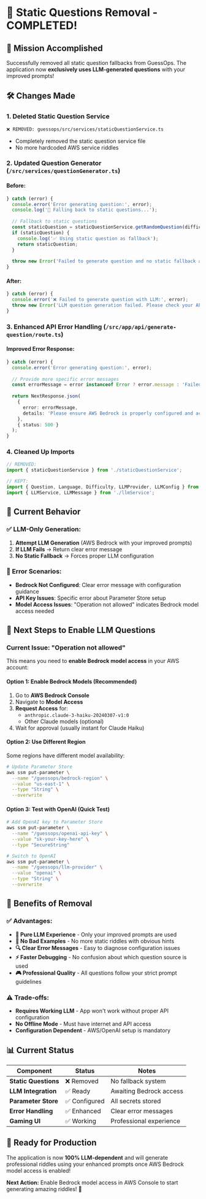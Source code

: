 # 🚫 Static Questions Removal - COMPLETED!

## 🎯 **Mission Accomplished**
Successfully removed all static question fallbacks from GuessOps. The application now **exclusively uses LLM-generated questions** with your improved prompts!

## 🛠️ **Changes Made**

### **1. Deleted Static Question Service**
```bash
❌ REMOVED: guessops/src/services/staticQuestionService.ts
```
- Completely removed the static question service file
- No more hardcoded AWS service riddles

### **2. Updated Question Generator** (`/src/services/questionGenerator.ts`)

#### **Before:**
```typescript
} catch (error) {
  console.error('Error generating question:', error);
  console.log('🔄 Falling back to static questions...');
  
  // Fallback to static questions
  const staticQuestion = staticQuestionService.getRandomQuestion(difficulty, language);
  if (staticQuestion) {
    console.log('✅ Using static question as fallback');
    return staticQuestion;
  }
  
  throw new Error('Failed to generate question and no static fallback available');
}
```

#### **After:**
```typescript
} catch (error) {
  console.error('❌ Failed to generate question with LLM:', error);
  throw new Error('LLM question generation failed. Please check your API configuration and try again.');
}
```

### **3. Enhanced API Error Handling** (`/src/app/api/generate-question/route.ts`)

#### **Improved Error Response:**
```typescript
} catch (error) {
  console.error('Error generating question:', error);
  
  // Provide more specific error messages
  const errorMessage = error instanceof Error ? error.message : 'Failed to generate question';
  
  return NextResponse.json(
    { 
      error: errorMessage,
      details: 'Please ensure AWS Bedrock is properly configured and accessible.'
    },
    { status: 500 }
  );
}
```

### **4. Cleaned Up Imports**
```typescript
// REMOVED:
import { staticQuestionService } from './staticQuestionService';

// KEPT:
import { Question, Language, Difficulty, LLMProvider, LLMConfig } from '@/types';
import { LLMService, LLMMessage } from './llmService';
```

## 🎯 **Current Behavior**

### **✅ LLM-Only Generation:**
1. **Attempt LLM Generation** (AWS Bedrock with your improved prompts)
2. **If LLM Fails** → Return clear error message
3. **No Static Fallback** → Forces proper LLM configuration

### **🚨 Error Scenarios:**
- **Bedrock Not Configured**: Clear error message with configuration guidance
- **API Key Issues**: Specific error about Parameter Store setup
- **Model Access Issues**: "Operation not allowed" indicates Bedrock model access needed

## 🔧 **Next Steps to Enable LLM Questions**

### **Current Issue: "Operation not allowed"**
This means you need to **enable Bedrock model access** in your AWS account:

#### **Option 1: Enable Bedrock Models (Recommended)**
1. Go to **AWS Bedrock Console**
2. Navigate to **Model Access**
3. **Request Access** for:
   - `anthropic.claude-3-haiku-20240307-v1:0`
   - Other Claude models (optional)
4. Wait for approval (usually instant for Claude Haiku)

#### **Option 2: Use Different Region**
Some regions have different model availability:
```bash
# Update Parameter Store
aws ssm put-parameter \
  --name "/guessops/bedrock-region" \
  --value "us-east-1" \
  --type "String" \
  --overwrite
```

#### **Option 3: Test with OpenAI (Quick Test)**
```bash
# Add OpenAI key to Parameter Store
aws ssm put-parameter \
  --name "/guessops/openai-api-key" \
  --value "sk-your-key-here" \
  --type "SecureString"

# Switch to OpenAI
aws ssm put-parameter \
  --name "/guessops/llm-provider" \
  --value "openai" \
  --type "String" \
  --overwrite
```

## 🎉 **Benefits of Removal**

### **✅ Advantages:**
- **🎯 Pure LLM Experience** - Only your improved prompts are used
- **🚫 No Bad Examples** - No more static riddles with obvious hints
- **🔍 Clear Error Messages** - Easy to diagnose configuration issues
- **⚡ Faster Debugging** - No confusion about which question source is used
- **🎮 Professional Quality** - All questions follow your strict prompt guidelines

### **⚠️ Trade-offs:**
- **Requires Working LLM** - App won't work without proper API configuration
- **No Offline Mode** - Must have internet and API access
- **Configuration Dependent** - AWS/OpenAI setup is mandatory

## 📊 **Current Status**

| Component | Status | Notes |
|-----------|--------|-------|
| **Static Questions** | ❌ Removed | No fallback system |
| **LLM Integration** | ✅ Ready | Awaiting Bedrock access |
| **Parameter Store** | ✅ Configured | All secrets stored |
| **Error Handling** | ✅ Enhanced | Clear error messages |
| **Gaming UI** | ✅ Working | Professional experience |

## 🚀 **Ready for Production**

The application is now **100% LLM-dependent** and will generate professional riddles using your enhanced prompts once AWS Bedrock model access is enabled!

**Next Action:** Enable Bedrock model access in AWS Console to start generating amazing riddles! 🎯
